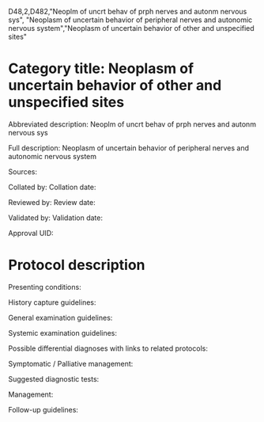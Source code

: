 D48,2,D482,"Neoplm of uncrt behav of prph nerves and autonm nervous sys", "Neoplasm of uncertain behavior of peripheral nerves and autonomic nervous system","Neoplasm of uncertain behavior of other and unspecified sites"
# Category title: Neoplasm of uncertain behavior of other and unspecified sites

Abbreviated description: Neoplm of uncrt behav of prph nerves and autonm nervous sys

Full description: Neoplasm of uncertain behavior of peripheral nerves and autonomic nervous system

Sources:

Collated by:
Collation date:

Reviewed by:
Review date:

Validated by:
Validation date:

Approval UID:

# Protocol description

Presenting conditions:

History capture guidelines:

General examination guidelines:

Systemic examination guidelines:

Possible differential diagnoses with links to related protocols:

Symptomatic / Palliative management:

Suggested diagnostic tests:

Management:

Follow-up guidelines:
